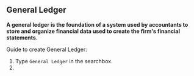 ## General Ledger
**A general ledger is the foundation of a system used by accountants to store and organize financial data used to create the firm's financial statements.**
  
  Guide to create General Ledger:
  1. Type ```General Ledger``` in the searchbox.
  2. 

